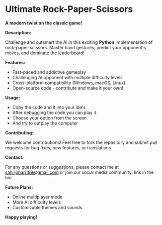 # Ultimate Rock-Paper-Scissors

**A modern twist on the classic game!**

**Description:**

Challenge and outsmart the AI in this exciting **Python** implementation of rock-paper-scissors. Master hand gestures, predict your opponent's moves, and dominate the leaderboard!

**Features:**

* Fast-paced and addictive gameplay
* Challenging AI opponent with multiple difficulty levels
* Cross-platform compatibility (Windows, macOS, Linux)
* Open-source code - contribute and make it your own!

**Usage:**

* Copy the code and it into your ide's
* After debugging the code you can play it
* Choose your option from the screen
* And try to outplay the computer 
  
**Contributing:**

We welcome contributions! Feel free to fork the repository and submit pull requests for bug fixes, new features, or translations.

**Contact:**

For any questions or suggestions, please contact me at sahiljohari189@gmail.com or join our social media community: link in the bio.

**Future Plans:**

* Online multiplayer mode
* More AI difficulty levels
* Customizable themes and sounds

**Happy playing!**
